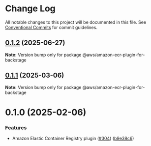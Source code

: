 # Change Log

All notable changes to this project will be documented in this file.
See [Conventional Commits](https://conventionalcommits.org) for commit guidelines.

## [0.1.2](https://github.com/awslabs/backstage-plugins-for-aws/compare/@aws/amazon-ecr-plugin-for-backstage@0.1.1...@aws/amazon-ecr-plugin-for-backstage@0.1.2) (2025-06-27)

**Note:** Version bump only for package @aws/amazon-ecr-plugin-for-backstage





## [0.1.1](https://github.com/awslabs/backstage-plugins-for-aws/compare/@aws/amazon-ecr-plugin-for-backstage@0.1.0...@aws/amazon-ecr-plugin-for-backstage@0.1.1) (2025-03-06)

**Note:** Version bump only for package @aws/amazon-ecr-plugin-for-backstage





# 0.1.0 (2025-02-06)


### Features

* Amazon Elastic Container Registry plugin ([#304](https://github.com/awslabs/backstage-plugins-for-aws/issues/304)) ([b9e38c6](https://github.com/awslabs/backstage-plugins-for-aws/commit/b9e38c6b4c83a0a3b8a3af9c26d8df86bf49e98b))
